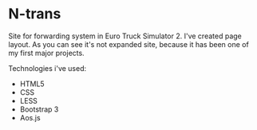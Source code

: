 # N-trans
Site for forwarding system in Euro Truck Simulator 2. I've created page layout. As you can see it's not expanded site, because it has been one of my first major projects.

Technologies i've used:
- HTML5
- CSS
- LESS
- Bootstrap 3
- Aos.js 
